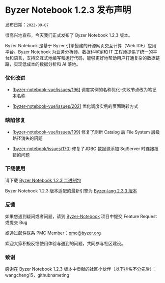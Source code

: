 # Byzer Notebook 1.2.3 发布声明

发布日期：`2022-09-07`

很高兴地宣布，今天我们正式发布了 Byzer Notebook 1.2.3 版本。

Byzer Notebook 是基于 Byzer 引擎搭建的开源网页交互计算（Web IDE）应用平台。Byzer Notebook 为业务分析师、数据科学家和 IT 工程师提供了统一的平台和语言，支持交互式地编写和运行代码，能够更好地帮助用户打通复杂的数据链路，实现低成本的数据分析和 AI 落地。

### 优化改进

- [[byzer-notebook-vue/issues/196\]](https://github.com/byzer-org/byzer-notebook-vue/issues/196) 调度实例的名称优化-失败节点改为笔记本名称 

- [[byzer-notebook-vue/issues/202\]](https://github.com/byzer-org/byzer-notebook-vue/issues/202) 优化调度实例的页面跳转方式

### 缺陷修复

- [[byzer-notebook-vue/issues/199\]](https://github.com/byzer-org/byzer-notebook-vue/issues/199) 修复了刷新 Catalog 后 File System 层级路径消失的问题

- [[byzer-notebook/issues/170\]](https://github.com/byzer-org/byzer-notebook/issues/170) 修复了JDBC 数据源添加 SqlServer 时连接报错的问题

### 下载使用

请下载 [Byzer Notebook 1.2.3 二进制包](https://download.byzer.org/byzer-notebook/1.2.3/)

Byzer Notebook 1.2.3 版本适配的最新引擎为 [Byzer-lang 2.3.3 版本](https://download.byzer.org/byzer/2.3.3/)

### 反馈

如果您遇到疑问或者问题，请到 [Byzer-Notebook](https://github.com/byzer-org/byzer-notebook) 项目中提交 Feature Request 或提交 Bug

或通过邮件联系 PMC Member：pmc@byzer.org

欢迎大家积极反馈使用体验与遇到的问题，共同参与社区建设。

### 致谢

感谢在 Byzer Notebook 1.2.3 版本中贡献的社区小伙伴（以下排名不分先后）：wangcheng15，githubnameting
